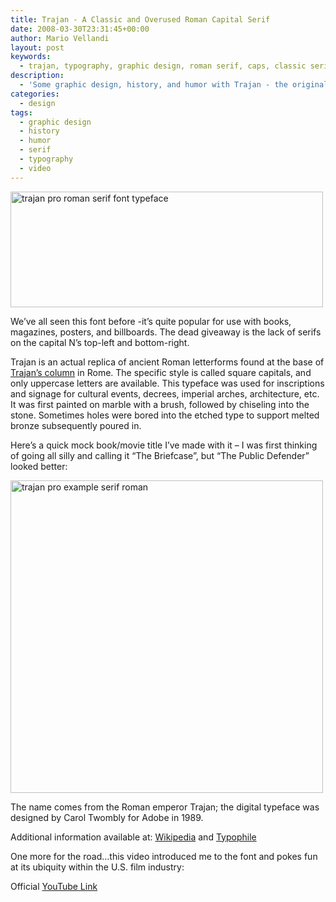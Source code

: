 ```yaml
---
title: Trajan - A Classic and Overused Roman Capital Serif
date: 2008-03-30T23:31:45+00:00
author: Mario Vellandi
layout: post
keywords:
  - trajan, typography, graphic design, roman serif, caps, classic serif, history, humor, video
description:
  - 'Some graphic design, history, and humor with Trajan - the original roman serif in all caps that is elegant in some contexts and wickedly abused in others'
categories:
  - design
tags:
  - graphic design
  - history
  - humor
  - serif
  - typography
  - video
---
```

<a title="Trajan Roman Serif graphic design on Flickr" href="http://www.flickr.com/photos/mvellandi/2376876386/"><img src="http://farm3.static.flickr.com/2376/2376876386_f9b5a85552_o.jpg" alt="trajan pro roman serif font typeface" width="500" height="185" /></a>

We&#8217;ve all seen this font before -it&#8217;s quite popular for use with books, magazines, posters, and billboards. The dead giveaway is the lack of serifs on the capital N&#8217;s top-left and bottom-right.

Trajan is an actual replica of ancient Roman letterforms found at the base of [Trajan&#8217;s column](http://en.wikipedia.org/wiki/Trajan%27s_Column "wikipedia article on trajan's column") in Rome. The specific style is called square capitals, and only uppercase letters are available. This typeface was used for inscriptions and signage for cultural events, decrees, imperial arches, architecture, etc. It was first painted on marble with a brush, followed by chiseling into the stone. Sometimes holes were bored into the etched type to support melted bronze subsequently poured in.

Here&#8217;s a quick mock book/movie title I&#8217;ve made with it &#8211; I was first thinking of going all silly and calling it &#8220;The Briefcase&#8221;, but &#8220;The Public Defender&#8221; looked better:

<a title="Trajan font titling on Flickr" href="http://www.flickr.com/photos/mvellandi/2376040411/"><img src="http://farm3.static.flickr.com/2211/2376040411_fdcddc496d_o.jpg" alt="trajan pro example serif roman" width="500" /></a>

The name comes from the Roman emperor Trajan; the digital typeface was designed by Carol Twombly for Adobe in 1989.

Additional information available at: [Wikipedia](http://en.wikipedia.org/wiki/Trajan_%28typeface%29 "wikipedia article on trajan") and [Typophile](http://typophile.com/node/14496? "typophile article on trajan")

One more for the road&#8230;this video introduced me to the font and pokes fun at its ubiquity within the U.S. film industry:

Official [YouTube Link](http://www.youtube.com/watch?v=t87QKdOJNv8)
